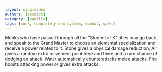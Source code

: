 ```yaml
---
layout: singleidea
authors: [aosdict]
category: [vanilla]
tags: [monk, completely new system, combat, speed]
---
```

Monks who have passed through all the "Student of X" titles may go back and speak to the Grand Master to choose an elemental specialization and receive a power related to it. Stone gives a physical damage reduction; Air gives a random extra movement point here and there and a rare chance of dodging an attack. Water automatically counterattacks melee attacks. Fire boosts attacking power or gives extra attacks.
